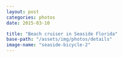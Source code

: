 ```yaml
---
layout: post
categories: photos
date: 2015-03-10

title: "Beach cruiser in Seaside Florida"
base-path: "/assets/img/photos/details"
image-name: "seaside-bicycle-2"
---
```

